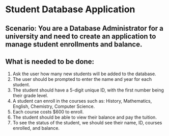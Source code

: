 # Student Database Application
## Scenario: You are a Database Administrator for a university and need to create an application to manage student enrollments and balance.
## What is needed to be done:
1. Ask the user how many new students will be added to the database.
2. The user should be prompted to enter the name and year for each student.
3. The student should have a 5-digit unique ID, with the first number being their grade level.
4. A student can enroll in the courses such as: 
      History,
      Mathematics,
      English,
      Chemistry,
      Computer Science.
5. Each course costs $600 to enroll.
6. The student should be able to view their balance and pay the tuition.
7. To see the status of the student, we should see their name, ID, courses enrolled, and balance.
